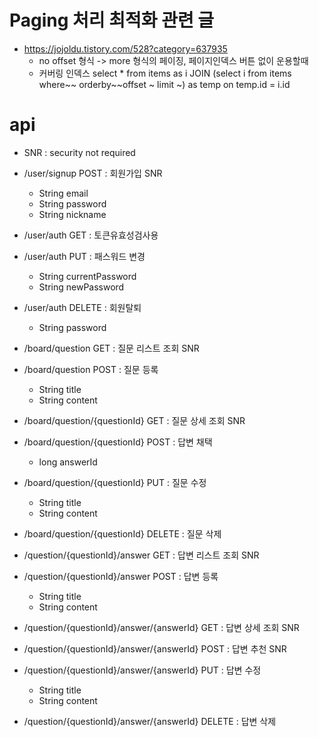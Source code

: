 # Paging 처리 최적화 관련 글
* https://jojoldu.tistory.com/528?category=637935
    - no offset 형식 -> more 형식의 페이징, 페이지인덱스 버튼 없이 운용할때 
    - 커버링 인덱스 select * from items as i JOIN (select i from items where~~ orderby~~offset ~ limit ~) as temp on temp.id = i.id

# api 
* SNR : security not required

* /user/signup POST : 회원가입 SNR
    - String email
    - String password
    - String nickname

* /user/auth GET : 토큰유효성검사용
* /user/auth PUT : 패스워드 변경
    - String currentPassword
    - String newPassword
* /user/auth DELETE : 회원탈퇴
    - String password

* /board/question GET : 질문 리스트 조회 SNR
* /board/question POST : 질문 등록
    - String title
    - String content

* /board/question/{questionId} GET : 질문 상세 조회 SNR
* /board/question/{questionId} POST : 답변 채택
    - long answerId
* /board/question/{questionId} PUT : 질문 수정
    - String title
    - String content
* /board/question/{questionId} DELETE : 질문 삭제

* /question/{questionId}/answer GET : 답변 리스트 조회 SNR
* /question/{questionId}/answer POST : 답변 등록
    - String title
    - String content

* /question/{questionId}/answer/{answerId} GET : 답변 상세 조회 SNR
* /question/{questionId}/answer/{answerId} POST : 답변 추천 SNR
* /question/{questionId}/answer/{answerId} PUT : 답변 수정
    - String title
    - String content
* /question/{questionId}/answer/{answerId} DELETE : 답변 삭제




